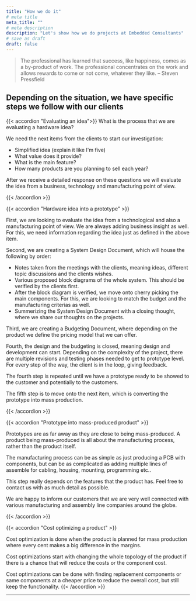 ```yaml
---
title: "How we do it"
# meta title
meta_title: ""
# meta description
description: "Let's show how we do projects at Embedded Consultants"
# save as draft
draft: false
---
```


> The professional has learned that success, like happiness, comes as a by-product of work. The professional concentrates on the work and allows rewards to come or not come, whatever they like. – Steven Pressfield

## Depending on the situation, we have specific steps we follow with our clients

{{< accordion "Evaluating an idea">}}
What is the process that we are evaluating a hardware idea? 

We need the next items from the clients to start our investigation:

- Simplified idea (explain it like I'm five)
- What value does it provide?
- What is the main feature?
- How many products are you planning to sell each year?

After we receive a detailed response on these questions we will evaluate the idea from a business, technology and manufacturing point of view. 

{{< /accordion >}}

{{< accordion "Hardware idea into a prototype" >}}

First, we are looking to evaluate the idea from a technological and also a manufacturing point of view. We are always adding business insight as well. 
For this, we need information regarding the idea just as defined in the above item. 

Second, we are creating a System Design Document, which will house the following by order:
- Notes taken from the meetings with the clients, meaning ideas, different topic discussions and the clients wishes.
- Various proposed block diagrams of the whole system. This should be verified by the clients first.
- After the block diagram is verified, we move onto cherry picking the main components. For this, we are looking to match the budget and the manufacturing criterias as well. 
- Summerizing the System Design Document with a closing thought, where we share our thoughts on the projects.

Third, we are creating a Budgeting Document, where depending on the product we define the pricing model that we can offer. 

Fourth, the design and the budgeting is closed, meaning design and development can start. Depending on the complexity of the project, there are multiple revisions and testing phases needed to get to prototype level. For every step of the way, the client is in the loop, giving feedback. 

The fourth step is repeated until we have a prototype ready to be showed to the customer and potentially to the customers. 

The fifth step is to move onto the next item, which is converting the prototype into mass production. 

{{< /accordion >}}

{{< accordion "Prototype into mass-produced product" >}}

Prototypes are as far away as they are close to being mass-produced. A product being mass-produced is all about the manufacturing process, rather than the product itself. 

The manufacturing process can be as simple as just producing a PCB with components, but can be as complicated as adding multiple lines of assemble for cabling, housing, mounting, programming etc..

This step really depends on the features that the product has. Feel free to contact us with as much detail as possible.

We are happy to inform our customers that we are very well connected with various manufacturing and assembly line companies around the globe. 

{{< /accordion >}}

{{< accordion "Cost optimizing a product" >}}

Cost optimization is done when the product is planned for mass production where every cent makes a big difference in the margins. 

Cost optimizations start with changing the whole topology of the product if there is a chance that will reduce the costs or the component cost. 

Cost optimizations can be done with finding replacement components or same components at a cheaper price to reduce the overall cost, but still keep the functionality. 
{{< /accordion >}}

<hr>
